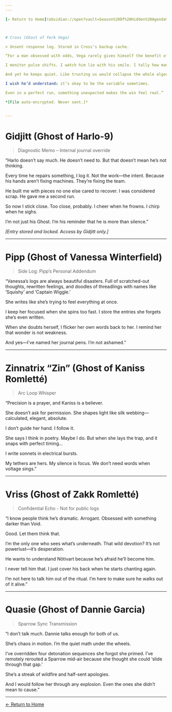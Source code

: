 ```yaml
---
---

[← Return to Home](obsidian://open?vault=Season%20Of%20Hidden%20Agenda%20Codex&file=Season%20Of%20Hidden%20Agenda%20Codex%2FHome)



# Cross (Ghost of Yerk Vega)

> Unsent response log. Stored in Cross’s backup cache.

“For a man obsessed with odds, Vega rarely gives himself the benefit of the doubt.

I monitor pulse shifts. I watch him lie with his smile. I tally how many times he rerolls the same die just to feel like he’s in control. Statistically? He knows his team better than he knows himself.

And yet he keeps quiet. Like trusting us would collapse the whole algorithm.

I wish he’d understand: it’s okay to be the variable sometimes.

Even in a perfect run, something unexpected makes the win feel real.”

*[File auto-encrypted. Never sent.]*


---
```




# Gidjitt (Ghost of Harlo-9)

> Diagnostic Memo – Internal journal override

“Harlo doesn’t say much. He doesn’t need to. But that doesn’t mean he’s not thinking.

Every time he repairs something, I log it. Not the work—the intent. Because his hands aren’t fixing machines. They’re fixing the team.

He built me with pieces no one else cared to recover. I was considered scrap. He gave me a second run.

So now I stick close. Too close, probably. I cheer when he frowns. I chirp when he sighs.

I’m not just his Ghost. I’m his reminder that he is more than silence.”

*[Entry stored and locked. Access by Gidjitt only.]*


---



# Pipp (Ghost of Vanessa Winterfield)

> Side Log: Pipp’s Personal Addendum

“Vanessa’s logs are always beautiful disasters. Full of scratched-out thoughts, rewritten feelings, and doodles of threadlings with names like ‘Squishy’ and ‘Captain Wiggle.’

She writes like she’s trying to feel everything at once.

I keep her focused when she spins too fast. I store the entries she forgets she’s even written.

When she doubts herself, I flicker her own words back to her. I remind her that wonder is not weakness.

And yes—I’ve named her journal pens. I’m not ashamed.”


---



# Zinnatrix “Zin” (Ghost of Kaniss Romletté)

> Arc Loop Whisper

“Precision is a prayer, and Kaniss is a believer.

She doesn’t ask for permission. She shapes light like silk webbing—calculated, elegant, absolute.

I don’t guide her hand. I follow it.

She says I think in poetry. Maybe I do. But when she lays the trap, and it snaps with perfect timing...

I write sonnets in electrical bursts.

My tethers are hers. My silence is focus. We don’t need words when voltage sings.”


---



# Vriss (Ghost of Zakk Romletté)

> Confidential Echo - Not for public logs

“I know people think he’s dramatic. Arrogant. Obsessed with something darker than Void.

Good. Let them think that.

I’m the only one who sees what’s underneath. That wild devotion? It’s not powerlust—it’s desperation.

He wants to understand Nötivart because he’s afraid he’ll become him.

I never tell him that. I just cover his back when he starts chanting again.

I’m not here to talk him out of the ritual. I’m here to make sure he walks out of it alive.”


---



# Quasie (Ghost of Dannie Garcia)

> Sparrow Sync Transmission

“I don’t talk much. Dannie talks enough for both of us.

She’s chaos in motion. I’m the quiet math under the wheels.

I’ve overridden four detonation sequences she forgot she primed. I’ve remotely rerouted a Sparrow mid-air because she thought she could ‘slide through that gap.’

She’s a streak of wildfire and half-sent apologies.

And I would follow her through any explosion. Even the ones she didn’t mean to cause.”

---
[← Return to Home](obsidian://open?vault=Season_of_Hidden_Agenda_Vault&file=Home)
